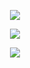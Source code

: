 
<p align="center" width="100%">
  <img src="https://i.imgur.com/m725joi.gif" />
</p>
<p align="center" width="100%">
  <img src="https://github-readme-stats.vercel.app/api?username=emmaleger58&count_private=true&show_icons=true&&bg_color=000000&title_color=ffffff&text_color=ffffff&icon_color=ffffff" />
</p>
<p align="center" width="100%">
  <img src="https://github-readme-stats.vercel.app/api/top-langs/?username=emmaleger58&layout=compact&bg_color=000000&title_color=ffffff&text_color=ffffff&card_width=445" />
</p>
